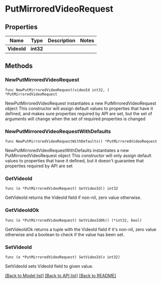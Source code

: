 # PutMirroredVideoRequest

## Properties

Name | Type | Description | Notes
------------ | ------------- | ------------- | -------------
**VideoId** | **int32** |  | 

## Methods

### NewPutMirroredVideoRequest

`func NewPutMirroredVideoRequest(videoId int32, ) *PutMirroredVideoRequest`

NewPutMirroredVideoRequest instantiates a new PutMirroredVideoRequest object
This constructor will assign default values to properties that have it defined,
and makes sure properties required by API are set, but the set of arguments
will change when the set of required properties is changed

### NewPutMirroredVideoRequestWithDefaults

`func NewPutMirroredVideoRequestWithDefaults() *PutMirroredVideoRequest`

NewPutMirroredVideoRequestWithDefaults instantiates a new PutMirroredVideoRequest object
This constructor will only assign default values to properties that have it defined,
but it doesn't guarantee that properties required by API are set

### GetVideoId

`func (o *PutMirroredVideoRequest) GetVideoId() int32`

GetVideoId returns the VideoId field if non-nil, zero value otherwise.

### GetVideoIdOk

`func (o *PutMirroredVideoRequest) GetVideoIdOk() (*int32, bool)`

GetVideoIdOk returns a tuple with the VideoId field if it's non-nil, zero value otherwise
and a boolean to check if the value has been set.

### SetVideoId

`func (o *PutMirroredVideoRequest) SetVideoId(v int32)`

SetVideoId sets VideoId field to given value.



[[Back to Model list]](../README.md#documentation-for-models) [[Back to API list]](../README.md#documentation-for-api-endpoints) [[Back to README]](../README.md)


